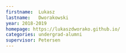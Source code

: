 ```yaml
---
firstname:  Lukasz
lastname:   Dworakowski
year: 2018-2019
homepage: https://lukaszdworako.github.io/
categories: undergrad-alumni
supervisor: Petersen
---
```

